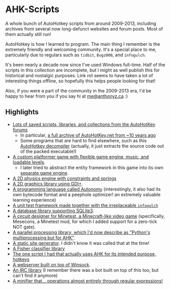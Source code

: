 AHK-Scripts
===========

A whole bunch of AutoHotkey scripts from around 2009-2013, including archives from several now long-defunct websites and forum posts. Most of them actually still run!

AutoHotkey is how I learned to program. The main thing I remember is the extremely friendly and welcoming community. It's a special place to me, particularly due to regulars such as `tidbit`, `Bugz000`, and `infogulch`.

It's been nearly a decade now since I've used Windows full-time. Half of the scripts in this collection are incomplete, but I might as well publish this for historical and nostalgic purposes. Link rot seems to have taken a lot of interesting things offline, so hopefully this helps people looking for that!

Also, if you were a part of the community in the 2009-2013 era, I'd be happy to hear from you if you say hi at me@anthonyz.ca :)

Highlights
----------

* [Lots of saved scripts, libraries, and collections from the AutoHotKey forums](https://github.com/Uberi/AHK-Scripts/tree/master/%40Saved)
    * In particular, [a full archive of AutoHotKey.net from ~10 years ago](https://github.com/Uberi/AHK-Scripts/tree/master/%40Saved/AHK.net%20Archive)
    * Some programs that are hard to find elsewhere, such as this [AutoHotkey decompiler](https://github.com/Uberi/AHK-Scripts/tree/master/%40Completed/Programs/Decompiler) (actually, it just extracts the source code out of the packed executable!)
* [A custom platformer game with flexible game engine, music, and loadable levels](https://github.com/Uberi/AHK-Scripts/tree/master/%40Completed/Programs/ProgressPlatformer).
    * I later tried to abstract the entity framework in this game into its own [separate game engine](https://github.com/Uberi/AHK-Scripts/tree/master/Sundance).
* [A 2D physics engine with constraints and springs](https://github.com/Uberi/AHK-Scripts/tree/master/Parasol)
* [A 2D graphics library using GDI+](https://github.com/Uberi/AHK-Scripts/tree/master/%40Completed/Programs/Canvas-AHK).
* [A programming language called Autonomy](https://github.com/Uberi/AHK-Scripts/tree/master/Compiler) (interestingly, it also had its own bytecode format and a peephole optimizer! an extremely valuable learning experience)
* [A unit test framework made together with the irreplaceable `infogulch`](https://github.com/Uberi/AHK-Scripts/tree/master/Yunit)
* [A database library supporting SQLite3](https://github.com/Uberi/AHK-Scripts/tree/master/%40Completed/Programs/AHK%20DB).
* [A circuit designer for Minetest, a Minecraft-like video game](https://github.com/Uberi/AHK-Scripts/tree/master/%40Completed/Programs/MeseconEdit) (specifically, Mesecons, a Minetest mod, for which I added support for a zero-tick NOT gate).
* [A parallel processing library, which I'd now describe as "Python's multiprocessing but for AHK"](https://github.com/Uberi/AHK-Scripts/tree/master/Parallelist).
* [A static site generator](https://github.com/Uberi/AHK-Scripts/tree/master/%40Completed/Programs/Website). I didn't know it was called that at the time!
* [A Fisher classifier library](https://github.com/Uberi/AHK-Scripts/tree/master/%40Completed/Functions%20And%20Scriptlets/Classifier)
* [The one script I had that actually uses AHK for its intended purpose, hotkeys](https://github.com/Uberi/AHK-Scripts/blob/master/%40Completed/FixKeys.ahk)
* [A webserver built on top of Winsock](https://github.com/Uberi/AHK-Scripts/tree/master/Basic%20Webserver).
* [An IRC library](https://github.com/Uberi/AHK-Scripts/blob/master/IRC.ahk) (I remember there was a bot built on top of this too, but can't find it anymore)
* [A minifier that... operations almost entirely through regular expressions!](https://github.com/Uberi/AHK-Scripts/blob/master/Minifier.ahk)
